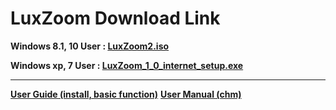 # LuxZoom Download Link



**Windows 8.1, 10 User : [LuxZoom2.iso](https://drive.google.com/open?id=1Gfs_Wm_2LhdjWknQ7cs0Itzkwp-7tTku)**

**Windows xp, 7 User : [LuxZoom_1_0_internet_setup.exe](https://drive.google.com/open?id=1wXdOzWCwfN48OzZljLLAoFTeAMcU57Oi)**


***

**[User Guide (install, basic function)](https://drive.google.com/file/d/1YDZd2qcxLsej0NiOJDQcQdVmYlmm4ARf/view?usp=sharing)**
**[User Manual (chm)](https://drive.google.com/file/d/1XOia6bbDChkfHSmkJOEiU4Z_lUxj5CmG/view?usp=sharing)**
